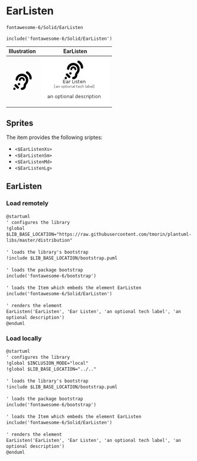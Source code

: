 # EarListen


```text
fontawesome-6/Solid/EarListen
```

```text
include('fontawesome-6/Solid/EarListen')
```



| Illustration | EarListen |
| :---: | :---: |
| ![illustration for Illustration](../../fontawesome-6/Solid/EarListen.png) | ![illustration for EarListen](../../fontawesome-6/Solid/EarListen.Local.png) |



## Sprites
The item provides the following sriptes:

- `<$EarListenXs>`
- `<$EarListenSm>`
- `<$EarListenMd>`
- `<$EarListenLg>`





## EarListen

### Load remotely
```plantuml
@startuml
' configures the library
!global $LIB_BASE_LOCATION="https://raw.githubusercontent.com/tmorin/plantuml-libs/master/distribution"

' loads the library's bootstrap
!include $LIB_BASE_LOCATION/bootstrap.puml

' loads the package bootstrap
include('fontawesome-6/bootstrap')

' loads the Item which embeds the element EarListen
include('fontawesome-6/Solid/EarListen')

' renders the element
EarListen('EarListen', 'Ear Listen', 'an optional tech label', 'an optional description')
@enduml
```

### Load locally
```plantuml
@startuml
' configures the library
!global $INCLUSION_MODE="local"
!global $LIB_BASE_LOCATION="../.."

' loads the library's bootstrap
!include $LIB_BASE_LOCATION/bootstrap.puml

' loads the package bootstrap
include('fontawesome-6/bootstrap')

' loads the Item which embeds the element EarListen
include('fontawesome-6/Solid/EarListen')

' renders the element
EarListen('EarListen', 'Ear Listen', 'an optional tech label', 'an optional description')
@enduml
```

